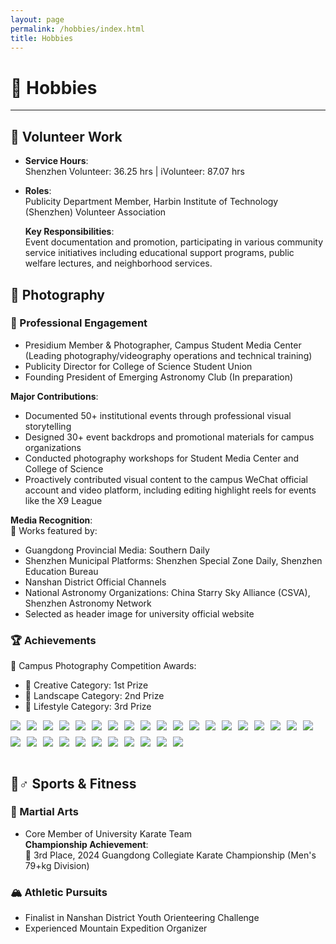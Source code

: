 ```yaml
---
layout: page
permalink: /hobbies/index.html
title: Hobbies
---
```


# 🌟 Hobbies
---

## 🤝 Volunteer Work
- **Service Hours**:  
  Shenzhen Volunteer: 36.25 hrs | iVolunteer: 87.07 hrs
- **Roles**:  
  Publicity Department Member, Harbin Institute of Technology (Shenzhen) Volunteer Association

  **Key Responsibilities**:  
  Event documentation and promotion, participating in various community service initiatives including educational support programs, public welfare lectures, and neighborhood services.

## 📸 Photography

### 🎯 Professional Engagement
- Presidium Member & Photographer, Campus Student Media Center  
  (Leading photography/videography operations and technical training)
- Publicity Director for College of Science Student Union
- Founding President of Emerging Astronomy Club (In preparation)

**Major Contributions**:  
- Documented 50+ institutional events through professional visual storytelling
- Designed 30+ event backdrops and promotional materials for campus organizations
- Conducted photography workshops for Student Media Center and College of Science
- Proactively contributed visual content to the campus WeChat official account and video platform, including editing highlight reels for events like the X9 League

**Media Recognition**:  
📰 Works featured by:  
- Guangdong Provincial Media: Southern Daily  
- Shenzhen Municipal Platforms: Shenzhen Special Zone Daily, Shenzhen Education Bureau  
- Nanshan District Official Channels  
- National Astronomy Organizations: China Starry Sky Alliance (CSVA), Shenzhen Astronomy Network  
- Selected as header image for university official website

### 🏆 Achievements
🏅 Campus Photography Competition Awards:  
- 🥇 Creative Category: 1st Prize  
- 🥈 Landscape Category: 2nd Prize  
- 🥉 Lifestyle Category: 3rd Prize

<div style="display: flex; flex-wrap: wrap; gap: 10px;">
    <img src="../assets/images/albums/Aerial_View_Mountains.webp" style="max-width: max(15%, 120px); height: auto;">
    <img src="../assets/images/albums/Building_Blooming_Flowers.webp" style="max-width: max(15%, 120px); height: auto;">
    <img src="../assets/images/albums/Comet_Building_Tower.webp" style="max-width: max(15%, 120px); height: auto;">
    <img src="../assets/images/albums/Daisies.webp" style="max-width: max(15%, 120px); height: auto;">
    <img src="../assets/images/albums/Galaxy_Night_Sky.webp" style="max-width: max(15%, 120px); height: auto;">
    <img src="../assets/images/albums/Night_City_Commercial_Area.webp" style="max-width: max(15%, 120px); height: auto;">
    <img src="../assets/images/albums/Night_City_Street.webp" style="max-width: max(15%, 120px); height: auto;">
    <img src="../assets/images/albums/Plant_In_Nature.webp" style="max-width: max(15%, 120px); height: auto;">
    <img src="../assets/images/albums/Sunlit_Building_Shadows.webp" style="max-width: max(15%, 120px); height: auto;">
    <img src="../assets/images/albums/Sunset_Over_Ocean.webp" style="max-width: max(15%, 120px); height: auto;">
    <img src="../assets/images/albums/Wetland_Scenery.webp" style="max-width: max(15%, 120px); height: auto;">
    <img src="../assets/images/albums/Mountain_Landscape_Bridge.webp" style="max-width: max(15%, 120px); height: auto;">
    <img src="../assets/images/albums/Rose_Nebula.webp" style="max-width: max(15%, 120px); height: auto;">
    <img src="../assets/images/albums/Full_Moon_Night.webp" style="max-width: max(15%, 120px); height: auto;">
    <img src="../assets/images/albums/Cat_Sleepling.webp" style="max-width: max(15%, 120px); height: auto;">
    <img src="../assets/images/albums/City_Night_Skyline.webp" style="max-width: max(15%, 120px); height: auto;">
    <img src="../assets/images/albums/Desert_View_From_Car.webp" style="max-width: max(15%, 120px); height: auto;">
    <img src="../assets/images/albums/Flame.webp" style="max-width: max(15%, 120px); height: auto;">
    <img src="../assets/images/albums/Goat_On_Rocks.webp" style="max-width: max(15%, 120px); height: auto;">
    <img src="../assets/images/albums/Green_Water_Stones.webp" style="max-width: max(15%, 120px); height: auto;">
    <img src="../assets/images/albums/Lizard_In_Desert.webp" style="max-width: max(15%, 120px); height: auto;">
    <img src="../assets/images/albums/People_Biking_In_Tunnel.webp" style="max-width: max(15%, 120px); height: auto;">
    <img src="../assets/images/albums/Person_On_Grass_Colorful_Pile.webp" style="max-width: max(15%, 120px); height: auto;">
    <img src="../assets/images/albums/Port_Containers.webp" style="max-width: max(15%, 120px); height: auto;">
    <img src="../assets/images/albums/Spices_Market.webp" style="max-width: max(15%, 120px); height: auto;">
    <img src="../assets/images/albums/Train_Station_Platform.webp" style="max-width: max(15%, 120px); height: auto;">
    <img src="../assets/images/albums/Trees_Reflecting_In_Lake.webp" style="max-width: max(15%, 120px); height: auto;">
    <img src="../assets/images/albums/Train.webp" style="max-width: max(15%, 120px); height: auto;">
    <img src="../assets/images/albums/M45_Star_Cluster.webp" style="max-width: max(15%, 120px); height: auto;">
    <img src="../assets/images/albums/Comet_Night_Sky.webp" style="max-width: max(15%, 120px); height: auto;">
</div>

<br>


## 🏃♂️ Sports & Fitness

### 🥋 Martial Arts
- Core Member of University Karate Team  
**Championship Achievement**:  
🥉 3rd Place, 2024 Guangdong Collegiate Karate Championship (Men's 79+kg Division)

### 🏔️ Athletic Pursuits
- Finalist in Nanshan District Youth Orienteering Challenge
- Experienced Mountain Expedition Organizer